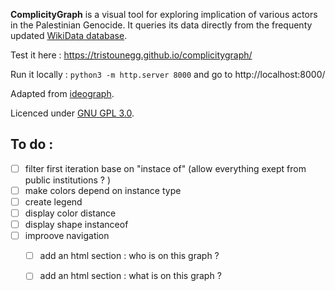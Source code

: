 __ComplicityGraph__ is a visual tool for exploring implication of various actors in the Palestinian Genocide. It queries its data directly from the frequenty updated [WikiData database](https://www.wikidata.org/wiki/Q124086054). 

Test it here : https://tristounegg.github.io/complicitygraph/

Run it locally : `python3 -m http.server 8000` and go to http://localhost:8000/

Adapted from [ideograph](https://ourednik.info/ideograph).

Licenced under [GNU GPL 3.0](https://www.gnu.org/licenses/gpl-3.0.html).

## To do : 
- [ ]  filter first iteration base on "instace of" (allow everything exept from public institutions ? )
- [ ]  make colors depend on instance type 
- [ ]  create legend 
  - [ ]  display color distance
  - [ ]  display shape instanceof
- [ ] improove navigation
  - [ ] add an html section : who is on this graph ? 
  - [ ] add an html section : what is on this graph ? 

